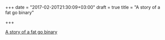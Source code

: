 +++
date = "2017-02-20T21:30:09+03:00"
draft = true
title = "A story of a fat go binary"

+++

<p><a href="https://hackernoon.com/a-story-of-a-fat-go-binary-20edc6549b97">A story of a fat go binary</a></p>

